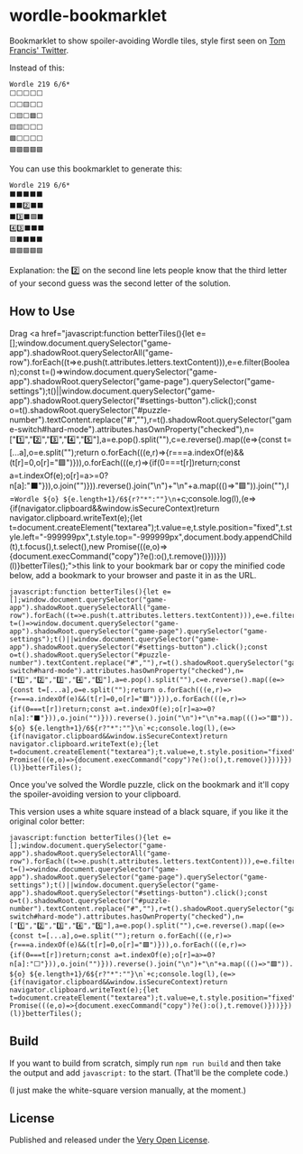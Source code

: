 # wordle-bookmarklet

Bookmarklet to show spoiler-avoiding Wordle tiles, style first seen on [Tom Francis' Twitter](https://twitter.com/Pentadact).

Instead of this:

```
Wordle 219 6/6*
⬜⬜⬜⬜⬜
⬜⬜🟨⬜⬜
⬜🟨⬜🟩⬜
🟨🟨⬜⬜⬜
🟩⬜⬜⬜⬜
🟩🟩🟩🟩🟩
```

You can use this bookmarklet to generate this:

```
Wordle 219 6/6*
⬛⬛⬛⬛⬛
⬛⬛2️⃣⬛⬛
⬛3️⃣⬛🟩⬛
4️⃣3️⃣⬛⬛⬛
🟩⬛⬛⬛⬛
🟩🟩🟩🟩🟩
```

Explanation: the 2️⃣ on the second line lets people know that the third letter of your second guess was the second letter of the solution.

## How to Use

Drag <a href="javascript:function betterTiles(){let e=[];window.document.querySelector("game-app").shadowRoot.querySelectorAll("game-row").forEach((t=>e.push(t.attributes.letters.textContent))),e=e.filter(Boolean);const t=()=>window.document.querySelector("game-app").shadowRoot.querySelector("game-page").querySelector("game-settings");t()||window.document.querySelector("game-app").shadowRoot.querySelector("#settings-button").click();const o=t().shadowRoot.querySelector("#puzzle-number").textContent.replace("#",""),r=t().shadowRoot.querySelector("game-switch#hard-mode").attributes.hasOwnProperty("checked"),n=["1️⃣","2️⃣","3️⃣","4️⃣","5️⃣"],a=e.pop().split(""),c=e.reverse().map((e=>{const t=[...a],o=e.split("");return o.forEach(((e,r)=>{r===a.indexOf(e)&&(t[r]=0,o[r]="🟩")})),o.forEach(((e,r)=>{if(0===t[r])return;const a=t.indexOf(e);o[r]=a>=0?n[a]:"⬛"})),o.join("")})).reverse().join("\n")+"\n"+a.map((()=>"🟩")).join(""),l=`Wordle ${o} ${e.length+1}/6${r?"*":""}\n`+c;console.log(l),(e=>{if(navigator.clipboard&&window.isSecureContext)return navigator.clipboard.writeText(e);{let t=document.createElement("textarea");t.value=e,t.style.position="fixed",t.style.left="-999999px",t.style.top="-999999px",document.body.appendChild(t),t.focus(),t.select(),new Promise(((e,o)=>{document.execCommand("copy")?e():o(),t.remove()}))}})(l)}betterTiles();">this link</a> to your bookmark bar or copy the minified code below, add a bookmark to your browser and paste it in as the URL.

```
javascript:function betterTiles(){let e=[];window.document.querySelector("game-app").shadowRoot.querySelectorAll("game-row").forEach((t=>e.push(t.attributes.letters.textContent))),e=e.filter(Boolean);const t=()=>window.document.querySelector("game-app").shadowRoot.querySelector("game-page").querySelector("game-settings");t()||window.document.querySelector("game-app").shadowRoot.querySelector("#settings-button").click();const o=t().shadowRoot.querySelector("#puzzle-number").textContent.replace("#",""),r=t().shadowRoot.querySelector("game-switch#hard-mode").attributes.hasOwnProperty("checked"),n=["1️⃣","2️⃣","3️⃣","4️⃣","5️⃣"],a=e.pop().split(""),c=e.reverse().map((e=>{const t=[...a],o=e.split("");return o.forEach(((e,r)=>{r===a.indexOf(e)&&(t[r]=0,o[r]="🟩")})),o.forEach(((e,r)=>{if(0===t[r])return;const a=t.indexOf(e);o[r]=a>=0?n[a]:"⬛"})),o.join("")})).reverse().join("\n")+"\n"+a.map((()=>"🟩")).join(""),l=`Wordle ${o} ${e.length+1}/6${r?"*":""}\n`+c;console.log(l),(e=>{if(navigator.clipboard&&window.isSecureContext)return navigator.clipboard.writeText(e);{let t=document.createElement("textarea");t.value=e,t.style.position="fixed",t.style.left="-999999px",t.style.top="-999999px",document.body.appendChild(t),t.focus(),t.select(),new Promise(((e,o)=>{document.execCommand("copy")?e():o(),t.remove()}))}})(l)}betterTiles();
```

Once you've solved the Wordle puzzle, click on the bookmark and it'll copy the spoiler-avoiding version to your clipboard.

This version uses a white square instead of a black square, if you like it the original color better:

```
javascript:function betterTiles(){let e=[];window.document.querySelector("game-app").shadowRoot.querySelectorAll("game-row").forEach((t=>e.push(t.attributes.letters.textContent))),e=e.filter(Boolean);const t=()=>window.document.querySelector("game-app").shadowRoot.querySelector("game-page").querySelector("game-settings");t()||window.document.querySelector("game-app").shadowRoot.querySelector("#settings-button").click();const o=t().shadowRoot.querySelector("#puzzle-number").textContent.replace("#",""),r=t().shadowRoot.querySelector("game-switch#hard-mode").attributes.hasOwnProperty("checked"),n=["1️⃣","2️⃣","3️⃣","4️⃣","5️⃣"],a=e.pop().split(""),c=e.reverse().map((e=>{const t=[...a],o=e.split("");return o.forEach(((e,r)=>{r===a.indexOf(e)&&(t[r]=0,o[r]="🟩")})),o.forEach(((e,r)=>{if(0===t[r])return;const a=t.indexOf(e);o[r]=a>=0?n[a]:"⬜"})),o.join("")})).reverse().join("\n")+"\n"+a.map((()=>"🟩")).join(""),l=`Wordle ${o} ${e.length+1}/6${r?"*":""}\n`+c;console.log(l),(e=>{if(navigator.clipboard&&window.isSecureContext)return navigator.clipboard.writeText(e);{let t=document.createElement("textarea");t.value=e,t.style.position="fixed",t.style.left="-999999px",t.style.top="-999999px",document.body.appendChild(t),t.focus(),t.select(),new Promise(((e,o)=>{document.execCommand("copy")?e():o(),t.remove()}))}})(l)}betterTiles();
```

## Build

If you want to build from scratch, simply run `npm run build` and then take the output and add `javascript:` to the start. (That'll be the complete code.)

(I just make the white-square version manually, at the moment.)

## License

Published and released under the [Very Open License](http://veryopenlicense.com).
